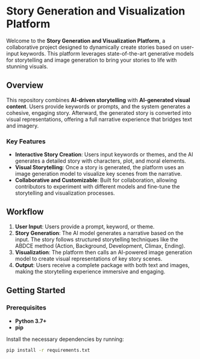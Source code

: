 # Story Generation and Visualization Platform

Welcome to the **Story Generation and Visualization Platform**, a collaborative project designed to dynamically create stories based on user-input keywords. This platform leverages state-of-the-art generative models for storytelling and image generation to bring your stories to life with stunning visuals.

## Overview

This repository combines **AI-driven storytelling** with **AI-generated visual content**. Users provide keywords or prompts, and the system generates a cohesive, engaging story. Afterward, the generated story is converted into visual representations, offering a full narrative experience that bridges text and imagery.

### Key Features

- **Interactive Story Creation**: Users input keywords or themes, and the AI generates a detailed story with characters, plot, and moral elements.
- **Visual Storytelling**: Once a story is generated, the platform uses an image generation model to visualize key scenes from the narrative.
- **Collaborative and Customizable**: Built for collaboration, allowing contributors to experiment with different models and fine-tune the storytelling and visualization processes.

## Workflow

1. **User Input**: Users provide a prompt, keyword, or theme.
2. **Story Generation**: The AI model generates a narrative based on the input. The story follows structured storytelling techniques like the ABDCE method (Action, Background, Development, Climax, Ending).
3. **Visualization**: The platform then calls an AI-powered image generation model to create visual representations of key story scenes.
4. **Output**: Users receive a complete package with both text and images, making the storytelling experience immersive and engaging.

## Getting Started

### Prerequisites

- **Python 3.7+**
- **pip**

Install the necessary dependencies by running:

```bash
pip install -r requirements.txt

